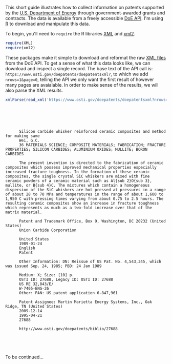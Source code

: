 This short guide illustrates how to collect information on patents supported by the <a href="https://energy.gov/" target="blank">U.S. Department of Energy</a> through government-awarded grants and contracts. The data is available from a freely accessible <a href="https://www.osti.gov/home/XMLServices.html" target = "blank">DoE API</a>. I'm using <a href="https://www.r-project.org/" target="blank">R</a> to download and manipulate this data. 

To begin, you'll need to <code>require</code> the R libraries <a href="https://cran.r-project.org/web/packages/XML/index.html" target = "blank">XML</a> and <a href="https://cran.r-project.org/web/packages/xml2/index.html" target="blank">xml2</a>. 

```r
require(XML)
require(xml2)
```

These packages make it simple to download and reformat the raw <a href="https://en.wikipedia.org/wiki/XML" target="blank">XML files</a> from the DoE API. To get a sense of what this data looks like, we can download and inspect a single record. The base text of the API call is: <code>ht<i></i>tps://ww<i></i>w.osti.g<i></i>ov/doepatents/doepatentsxml?</code>, to which we add <code>nrows=1&page=0</code>, telling the API we only want the first result of however many pages are avaialable. In order to make sense of the results, we will also parse the XML results.

```r
xmlParse(read_xml('https://www.osti.gov/doepatents/doepatentsxml?nrows=1&page=0'))
```
<pre class="prettyprint pre-scrollable"><code>
<?xml version="1.0" encoding="UTF-8"?>
<rdf:RDF xmlns:rdf="http://www.w3.org/1999/02/22-rdf-syntax-ns#" xmlns:dc="http://purl.org/dc/elements/1.1/" xmlns:dcq="http://purl.org/dc/terms/">
  <records count="37220" morepages="true" start="1" end="1">
    <record rownumber="1">
      <dc:title>Silicon carbide whisker reinforced ceramic composites and method for making same</dc:title>
      <dc:creator>Wei, G.C.</dc:creator>
      <dc:subject>36 MATERIALS SCIENCE; COMPOSITE MATERIALS; FABRICATION; FRACTURE PROPERTIES; SILICON CARBIDES; ALUMINIUM OXIDES; MULLITE; BORON CARBIDES</dc:subject>
      <dc:subjectRelated/>
      <dc:description>The present invention is directed to the fabrication of ceramic composites which possess improved mechanical properties especially increased fracture toughness. In the formation of these ceramic composites, the single crystal SiC whiskers are mixed with fine ceramic powders of a ceramic material such as Al{sub 2}O{sub 3}, mullite, or B{sub 4}C. The mixtures which contain a homogeneous dispersion of the SiC whiskers are hot pressed at pressures in a range of about 28 to 70 MPa and temperatures in the range of about 1,600 to 1,950 C with pressing times varying from about 0.75 to 2.5 hours. The resulting ceramic composites show an increase in fracture toughness which represents as much as a two-fold increase over that of the matrix material.</dc:description>
      <dcq:publisher/>
      <dcq:publisherAvailability>Patent and Trademark Office, Box 9, Washington, DC 20232 (United States)</dcq:publisherAvailability>
      <dcq:publisherResearch>Union Carbide Corporation</dcq:publisherResearch>
      <dcq:publisherSponsor/>
      <dcq:publisherCountry>United States</dcq:publisherCountry>
      <dc:date>1989-01-24</dc:date>
      <dc:language>English</dc:language>
      <dc:type>Patent</dc:type>
      <dcq:typeQualifier/>
      <dc:relation>Other Information: DN: Reissue of US Pat. No. 4,543,345, which was issued Sep. 24, 1985; PBD: 24 Jan 1989</dc:relation>
      <dc:coverage/>
      <dc:format>Medium: X; Size: [10] p.</dc:format>
      <dc:identifier>OSTI ID: 27688, Legacy ID: OSTI ID: 27688</dc:identifier>
      <dc:identifierReport>US RE 32,843/E/</dc:identifierReport>
      <dcq:identifierDOEcontract>W-7405-ENG-26</dcq:identifierDOEcontract>
      <dc:identifierOther>Other: PAN: US patent application 6-847,961</dc:identifierOther>
      <dc:doi/>
      <dc:rights>Patent Assignee: Martin Marietta Energy Systems, Inc., Oak Ridge, TN (United States)</dc:rights>
      <dc:dateEntry>2009-12-14</dc:dateEntry>
      <dc:dateAdded>1995-04-21</dc:dateAdded>
      <dc:ostiId>27688</dc:ostiId>
      <dcq:identifier-purl type=""/>
      <dcq:identifier-citation>http://www.osti.gov/doepatents/biblio/27688</dcq:identifier-citation>
    </record>
  </records>
</rdf:RDF>
</code>
</pre>

To be continued...
